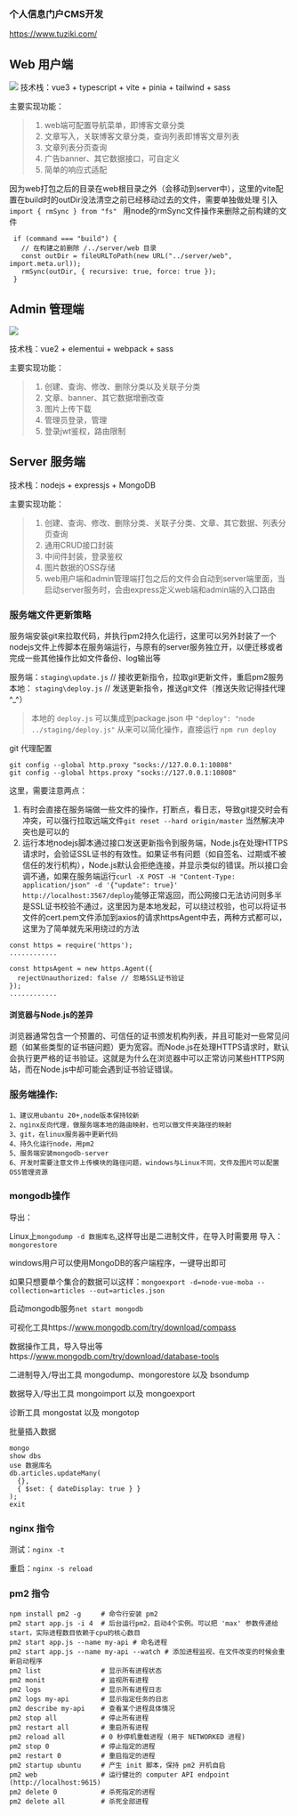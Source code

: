 ### 个人信息门户CMS开发
https://www.tuziki.com/

## Web 用户端
<img src='https://hkroom.oss-cn-shenzhen.aliyuncs.com/web1fewq23f43675.png'>
技术栈：vue3 + typescript + vite + pinia + tailwind + sass

主要实现功能：
>1. web端可配置导航菜单，即博客文章分类
>2. 文章写入，关联博客文章分类，查询列表即博客文章列表
>3. 文章列表分页查询
>4. 广告banner、其它数据接口，可自定义
>5. 简单的响应式适配

 因为web打包之后的目录在web根目录之外（会移动到server中），这里的vite配置在build时的outDir没法清空之前已经移动过去的文件，需要单独做处理
 引入``import { rmSync } from "fs" `` 用node的rmSync文件操作来删除之前构建的文件
 ```
  if (command === "build") {
    // 在构建之前删除 /../server/web 目录
    const outDir = fileURLToPath(new URL("../server/web", import.meta.url));
    rmSync(outDir, { recursive: true, force: true });
  }
 ```

## Admin 管理端
<img src='https://hkroom.oss-cn-shenzhen.aliyuncs.com/admin1fwqfewqf.png'>

技术栈：vue2 + elementui + webpack + sass

主要实现功能：
>1. 创建、查询、修改、删除分类以及关联子分类
>2. 文章、banner、其它数据增删改查
>3. 图片上传下载
>4. 管理员登录，管理
>5. 登录jwt鉴权，路由限制

## Server 服务端
技术栈：nodejs + expressjs + MongoDB

主要实现功能：
>1. 创建、查询、修改、删除分类、关联子分类、文章、其它数据、列表分页查询
>2. 通用CRUD接口封装
>3. 中间件封装，登录鉴权
>4. 图片数据的OSS存储
>5. web用户端和admin管理端打包之后的文件会自动到server端里面，当启动server服务时，会由express定义web端和admin端的入口路由

### 服务端文件更新策略
服务端安装git来拉取代码，并执行pm2持久化运行，这里可以另外封装了一个nodejs文件上传脚本在服务端运行，与原有的server服务独立开，以便迁移或者完成一些其他操作比如文件备份、log输出等

服务端：`` staging\update.js ``  // 接收更新指令，拉取git更新文件，重启pm2服务
本地：  `` staging\deploy.js ``  // 发送更新指令，推送git文件（推送失败记得挂代理^_^）
> 本地的 ``deploy.js`` 可以集成到package.json 中 `` "deploy": "node ../staging/deploy.js" `` 从来可以简化操作，直接运行 ``npm run deploy``

git 代理配置
```
git config --global http.proxy "socks://127.0.0.1:10808"
git config --global https.proxy "socks://127.0.0.1:10808"
```

这里，需要注意两点：
1. 有时会直接在服务端做一些文件的操作，打断点，看日志，导致git提交时会有冲突，可以强行拉取远端文件``git reset --hard origin/master`` 当然解决冲突也是可以的
2. 运行本地nodejs脚本通过接口发送更新指令到服务端，Node.js在处理HTTPS请求时，会验证SSL证书的有效性。如果证书有问题（如自签名、过期或不被信任的发行机构），Node.js默认会拒绝连接，并显示类似的错误。所以接口会调不通，如果在服务端运行``curl -X POST -H "Content-Type: application/json" -d '{"update": true}' http://localhost:3567/deploy``能够正常返回，而公网接口无法访问则多半是SSL证书校验不通过，这里因为是本地发起，可以绕过校验，也可以将证书文件的cert.pem文件添加到axios的请求httpsAgent中去，两种方式都可以，这里为了简单就先采用绕过的方法
```
const https = require('https');
............

const httpsAgent = new https.Agent({  
  rejectUnauthorized: false // 忽略SSL证书验证
});
............

```
#### 浏览器与Node.js的差异
浏览器通常包含一个预置的、可信任的证书颁发机构列表，并且可能对一些常见问题（如某些类型的证书链问题）更为宽容。而Node.js在处理HTTPS请求时，默认会执行更严格的证书验证。这就是为什么在浏览器中可以正常访问某些HTTPS网站，而在Node.js中却可能会遇到证书验证错误。

### 服务端操作:
```
1、建议用ubantu 20+,node版本保持较新
2、nginx反向代理，做服务端本地的路由映射，也可以做文件夹路径的映射
3、git，在linux服务器中更新代码
4、持久化运行node，用pm2 
5、服务端安装mongodb-server
6、开发时需要注意文件上传模块的路径问题，windows与Linux不同，文件及图片可以配置OSS管理资源
```

### mongodb操作

导出：

Linux上``mongodump -d 数据库名``,这样导出是二进制文件，在导入时需要用 导入：``mongorestore`` 

windows用户可以使用MongoDB的客户端程序，一键导出即可

如果只想要单个集合的数据可以这样：``mongoexport -d=node-vue-moba --collection=articles --out=articles.json``

启动mongodb服务``net start mongodb``

可视化工具https://www.mongodb.com/try/download/compass

数据操作工具，导入导出等https://www.mongodb.com/try/download/database-tools

二进制导入/导出工具 mongodump、mongorestore 以及 bsondump

数据导入/导出工具 mongoimport 以及 mongoexport

诊断工具 mongostat 以及 mongotop

批量插入数据
```
mongo
show dbs
use 数据库名
db.articles.updateMany(
  {},
  { $set: { dateDisplay: true } }
);
exit
```

### nginx 指令
测试：`` nginx -t ``

重启：`` nginx -s reload ``

### pm2 指令
```
npm install pm2 -g     # 命令行安装 pm2 
pm2 start app.js -i 4  # 后台运行pm2，启动4个实例。可以把 'max' 参数传递给 start，实际进程数目依赖于cpu的核心数目
pm2 start app.js --name my-api # 命名进程
pm2 start app.js --name my-api --watch # 添加进程监视，在文件改变的时候会重新启动程序
pm2 list               # 显示所有进程状态
pm2 monit              # 监视所有进程
pm2 logs               # 显示所有进程日志
pm2 logs my-api        # 显示指定任务的日志
pm2 describe my-api    # 查看某个进程具体情况
pm2 stop all           # 停止所有进程
pm2 restart all        # 重启所有进程
pm2 reload all         # 0 秒停机重载进程 (用于 NETWORKED 进程)
pm2 stop 0             # 停止指定的进程
pm2 restart 0          # 重启指定的进程
pm2 startup ubuntu     # 产生 init 脚本，保持 pm2 开机自启
pm2 web                # 运行健壮的 computer API endpoint (http://localhost:9615)
pm2 delete 0           # 杀死指定的进程
pm2 delete all         # 杀死全部进程
```




